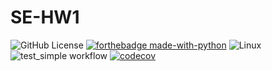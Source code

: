 # SE-HW1
![GitHub License](https://img.shields.io/github/license/SE-Fall24-86/SE-HW1)
[![forthebadge made-with-python](http://ForTheBadge.com/images/badges/made-with-python.svg)](https://www.python.org/)
![Linux](https://img.shields.io/badge/Linux-FCC624?style=for-the-badge&logo=linux&logoColor=black)
![test_simple workflow](https://github.com/SE-Fall24-86/SE-HW1/actions/workflows/testing.yml/badge.svg)
[![codecov](https://codecov.io/github/SE-Fall24-86/SE-HW1/graph/badge.svg?token=TOI0LLEI5J)](https://codecov.io/github/SE-Fall24-86/SE-HW1)
